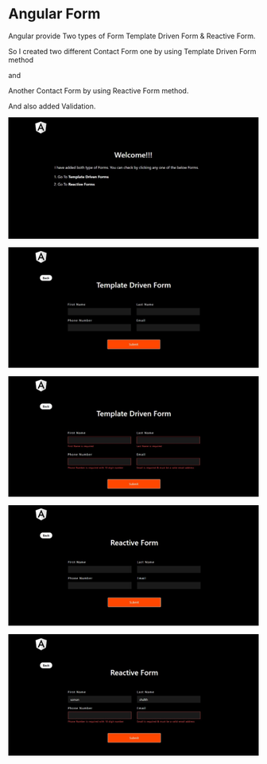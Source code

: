 # Angular Form

Angular provide Two types of Form Template Driven Form & Reactive Form.

So I created two different Contact Form one by using Template Driven Form method

and

Another Contact Form by using Reactive Form method.

And also added Validation.

![alt form](form1.jpg)

![alt form](form2.jpg)

![alt form](form3.jpg)

![alt form](form4.jpg)

![alt form](form5.jpg)
